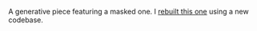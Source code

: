A generative piece featuring a masked one. I [rebuilt this one](/interactive/2017/session-014/) using a new codebase.

